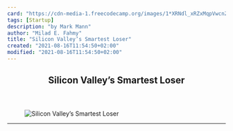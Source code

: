 ```yaml
---
card: "https://cdn-media-1.freecodecamp.org/images/1*XRNdl_xRZxMqpVwcnZXF1Q.jpeg"
tags: [Startup]
description: "by Mark Mann"
author: "Milad E. Fahmy"
title: "Silicon Valley’s Smartest Loser"
created: "2021-08-16T11:54:50+02:00"
modified: "2021-08-16T11:54:50+02:00"
---
```

<div class="site-wrapper">
<main id="site-main" class="site-main outer">
<div class="inner">
<article class="post-full post tag-startup tag-technology tag-business tag-education tag-history ">
<header class="post-full-header">
<h1 class="post-full-title">Silicon Valley’s Smartest Loser</h1>
</header>
<figure class="post-full-image">
<picture>
<source media="(max-width: 700px)" sizes="1px" srcset="data:image/gif;base64,R0lGODlhAQABAIAAAAAAAP///yH5BAEAAAAALAAAAAABAAEAAAIBRAA7 1w">
<source media="(min-width: 701px)" sizes="(max-width: 800px) 400px,
(max-width: 1170px) 700px,
1400px" srcset="https://cdn-media-1.freecodecamp.org/images/1*XRNdl_xRZxMqpVwcnZXF1Q.jpeg 300w,
https://cdn-media-1.freecodecamp.org/images/1*XRNdl_xRZxMqpVwcnZXF1Q.jpeg 600w,
https://cdn-media-1.freecodecamp.org/images/1*XRNdl_xRZxMqpVwcnZXF1Q.jpeg 1000w,
https://cdn-media-1.freecodecamp.org/images/1*XRNdl_xRZxMqpVwcnZXF1Q.jpeg 2000w">
<img onerror="this.style.display='none'" src="https://cdn-media-1.freecodecamp.org/images/1*XRNdl_xRZxMqpVwcnZXF1Q.jpeg" alt="Silicon Valley’s Smartest Loser">
</picture>
</figure>
<section class="post-full-content">
<div class="post-content medium-migrated-article">
</div>
<hr>
</section>
</article>
</div>
</main>
</div>
<!-- Google Tag Manager (noscript) -->
<!-- End Google Tag Manager (noscript) -->
